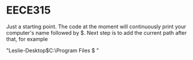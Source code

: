 EECE315
=======

Just a starting point.
The code at the moment will continuously print your computer's name followed by $.
Next step is to add the current path after that, for example

"Leslie-Desktop$C:\Program Files $ "

